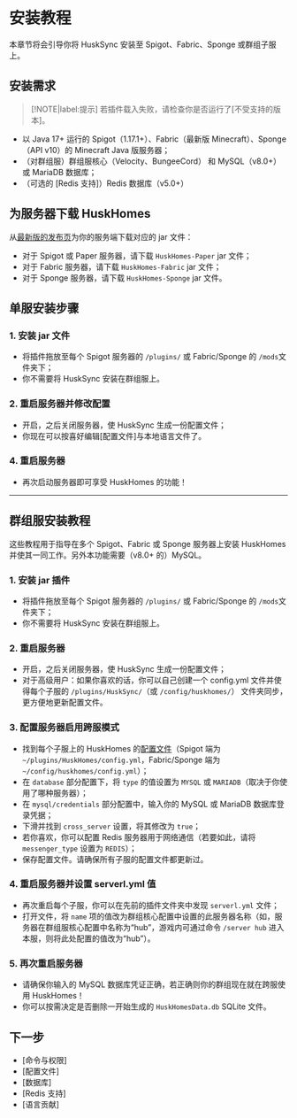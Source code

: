 # 安装教程
本章节将会引导你将 HuskSync 安装至 Spigot、Fabric、Sponge 或群组子服上。

## 安装需求

> [!NOTE|label:提示]
> 若插件载入失败，请检查你是否运行了[不受支持的版本]。

* 以 Java 17+ 运行的 Spigot（1.17.1+）、Fabric（最新版 Minecraft）、Sponge（API v10）的 Minecraft Java 版服务器；
* （对群组服）群组服核心（Velocity、BungeeCord） 和 MySQL（v8.0+）或 MariaDB 数据库；
* （可选的 [Redis 支持]）Redis 数据库（v5.0+）

## 为服务器下载 HuskHomes

从[最新版的发布页](https://github.com/WiIIiam278/HuskHomes/releases/latest)为你的服务端下载对应的 jar 文件：

* 对于 Spigot 或 Paper 服务器，请下载 `HuskHomes-Paper` jar 文件；
* 对于 Fabric 服务器，请下载 `HuskHomes-Fabric` jar 文件；
* 对于 Sponge 服务器，请下载 `HuskHomes-Sponge` jar 文件。


## 单服安装步骤

### 1. 安装 jar 文件

* 将插件拖放至每个 Spigot 服务器的 `/plugins/` 或 Fabric/Sponge 的 `/mods`文件夹下；
* 你不需要将 HuskSync 安装在群组服上。

### 2. 重启服务器并修改配置

* 开启，之后关闭服务器，使 HuskSync 生成一份配置文件；
* 你现在可以按喜好编辑[配置文件]与本地语言文件了。

### 4. 重启服务器

* 再次启动服务器即可享受 HuskHomes 的功能！

- - -

## 群组服安装教程

这些教程用于指导在多个 Spigot、Fabric 或 Sponge 服务器上安装 HuskHomes 并使其一同工作。另外本功能需要（v8.0+ 的）MySQL。

### 1. 安装 jar 插件

* 将插件拖放至每个 Spigot 服务器的 `/plugins/` 或 Fabric/Sponge 的 `/mods`文件夹下；
* 你不需要将 HuskSync 安装在群组服上。

### 2. 重启服务器

* 开启，之后关闭服务器，使 HuskSync 生成一份配置文件；
* 对于高级用户：如果你喜欢的话，你可以自己创建一个 config.yml 文件并使得每个子服的 `/plugins/HuskSync/`（或 `/config/huskhomes/`） 文件夹同步，更方便地更新配置文件。

### 3. 配置服务器启用跨服模式

* 找到每个子服上的 HuskHomes 的[配置文件]()（Spigot 端为 `~/plugins/HuskHomes/config.yml`，Fabric/Sponge 端为 `~/config/huskhomes/config.yml`）；
* 在 `database` 部分配置下，将 `type` 的值设置为 `MYSQL` 或 `MARIADB`（取决于你使用了哪种服务器）；
* 在 `mysql/credentials` 部分配置中，输入你的 MySQL 或 MariaDB 数据库登录凭据；
* 下滑并找到 `cross_server` 设置，将其修改为 `true`；
* 若你喜欢，你可以配置 Redis 服务器用于网络通信（若要如此，请将 `messenger_type` 设置为 `REDIS`）；
* 保存配置文件。请确保所有子服的配置文件都更新过。

### 4. 重启服务器并设置 serverl.yml 值

* 再次重启每个子服，你可以在先前的插件文件夹中发现 `serverl.yml` 文件；
* 打开文件，将 `name` 项的值改为群组核心配置中设置的此服务器名称（如，服务器在群组服核心配置中名称为“hub”，游戏内可通过命令 `/server hub` 进入本服，则将此处配置的值改为“hub”）。

### 5. 再次重启服务器

* 请确保你输入的 MySQL 数据库凭证正确，若正确则你的群组现在就在跨服使用 HuskHomes！
* 你可以按需决定是否删除一开始生成的 `HuskHomesData.db` SQLite 文件。

## 下一步

* [命令与权限]
* [配置文件]
* [数据库]
* [Redis 支持]
* [语言贡献]